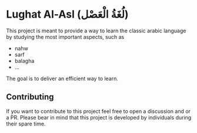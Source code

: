 # Lughat Al-Asl (لُغَةُ الْعَصْل)

This project is meant to provide a way to learn the classic arabic language by studying the most important aspects, such as

- nahw
- sarf
- balagha
- ...

The goal is to deliver an efficient way to learn.

## Contributing

If you want to contribute to this project feel free to open a discussion and or a PR. Please bear in mind that this project is developed by individuals during their spare time.
